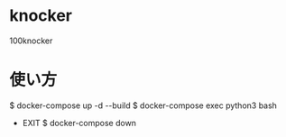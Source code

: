 # knocker
100knocker
# 使い方
$ docker-compose up -d --build
$ docker-compose exec python3 bash
- EXIT
$ docker-compose down